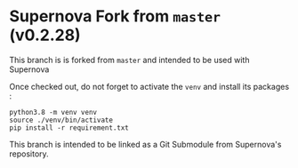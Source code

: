 # Supernova Fork from `master` (v0.2.28)

This branch is is forked from `master` and intended to be used with Supernova

Once checked out, do not forget to activate the `venv` and install its packages :

```
python3.8 -m venv venv
source ./venv/bin/activate
pip install -r requirement.txt
```

This branch is intended to be linked as a Git Submodule from Supernova's repository.